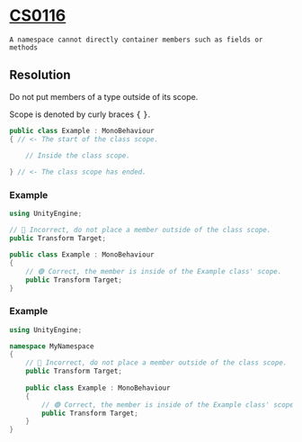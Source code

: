 # [CS0116](https://learn.microsoft.com/en-us/dotnet/csharp/language-reference/compiler-messages/cs0116)

```
A namespace cannot directly container members such as fields or methods
```

## Resolution
Do not put members of a type outside of its scope.

Scope is denoted by curly braces <kbd>{</kbd> <kbd>}</kbd>.
```csharp
public class Example : MonoBehaviour
{ // <- The start of the class scope.

    // Inside the class scope.
    
} // <- The class scope has ended.
```

### Example
```csharp
using UnityEngine;

// 🔴 Incorrect, do not place a member outside of the class scope.
public Transform Target;

public class Example : MonoBehaviour
{
    // 🟢 Correct, the member is inside of the Example class' scope.
    public Transform Target;
}
```

### Example
```csharp
using UnityEngine;

namespace MyNamespace
{
    // 🔴 Incorrect, do not place a member outside of the class scope.
    public Transform Target;
    
    public class Example : MonoBehaviour
    {
        // 🟢 Correct, the member is inside of the Example class' scope.
        public Transform Target;
    }
}
```
